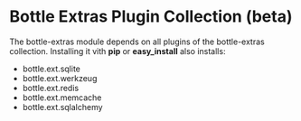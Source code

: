 # Bottle Extras Plugin Collection (beta)

The bottle-extras module depends on all plugins of the bottle-extras
collection. Installing it vith **pip** or **easy_install** also installs:

* bottle.ext.sqlite
* bottle.ext.werkzeug
* bottle.ext.redis
* bottle.ext.memcache
* bottle.ext.sqlalchemy
